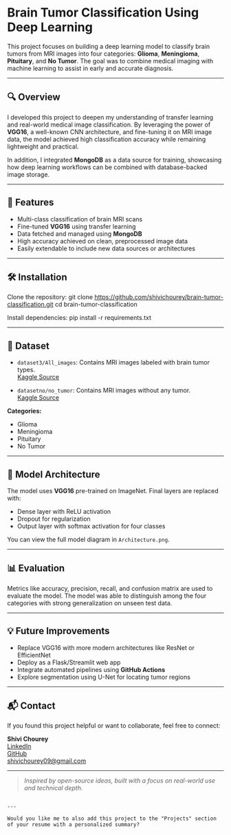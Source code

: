 
# Brain Tumor Classification Using Deep Learning

This project focuses on building a deep learning model to classify brain tumors from MRI images into four categories: **Glioma**, **Meningioma**, **Pituitary**, and **No Tumor**. The goal was to combine medical imaging with machine learning to assist in early and accurate diagnosis.

---

## 🔍 Overview

I developed this project to deepen my understanding of transfer learning and real-world medical image classification. By leveraging the power of **VGG16**, a well-known CNN architecture, and fine-tuning it on MRI image data, the model achieved high classification accuracy while remaining lightweight and practical.

In addition, I integrated **MongoDB** as a data source for training, showcasing how deep learning workflows can be combined with database-backed image storage.

---

## 📌 Features

- Multi-class classification of brain MRI scans
- Fine-tuned **VGG16** using transfer learning
- Data fetched and managed using **MongoDB**
- High accuracy achieved on clean, preprocessed image data
- Easily extendable to include new data sources or architectures

---

## 🛠️ Installation

Clone the repository:
git clone https://github.com/shivichourey/brain-tumor-classification.git
cd brain-tumor-classification

Install dependencies:
pip install -r requirements.txt

---

## 🧠 Dataset

- `dataset3/All_images`: Contains MRI images labeled with brain tumor types.  
  [Kaggle Source](https://www.kaggle.com/datasets/adityakomawar/dataset3)

- `datasetno/no_tumor`: Contains MRI images without any tumor.  
  [Kaggle Source](https://www.kaggle.com/datasets/adityakomawar/datasetno)

**Categories:**
- Glioma
- Meningioma
- Pituitary
- No Tumor

---

## 🧱 Model Architecture

The model uses **VGG16** pre-trained on ImageNet. Final layers are replaced with:
- Dense layer with ReLU activation
- Dropout for regularization
- Output layer with softmax activation for four classes

You can view the full model diagram in `Architecture.png`.

---

## 📊 Evaluation

Metrics like accuracy, precision, recall, and confusion matrix are used to evaluate the model. The model was able to distinguish among the four categories with strong generalization on unseen test data.

---

## 💡 Future Improvements

- Replace VGG16 with more modern architectures like ResNet or EfficientNet
- Deploy as a Flask/Streamlit web app
- Integrate automated pipelines using **GitHub Actions**
- Explore segmentation using U-Net for locating tumor regions

---

## 📬 Contact

If you found this project helpful or want to collaborate, feel free to connect:

**Shivi Chourey**  
[LinkedIn](https://www.linkedin.com/in/shivi-chourey)  
[GitHub](https://github.com/shivichourey)  
shivichourey09@gmail.com

---

> *Inspired by open-source ideas, built with a focus on real-world use and technical depth.*

```

---

Would you like me to also add this project to the "Projects" section of your resume with a personalized summary?
